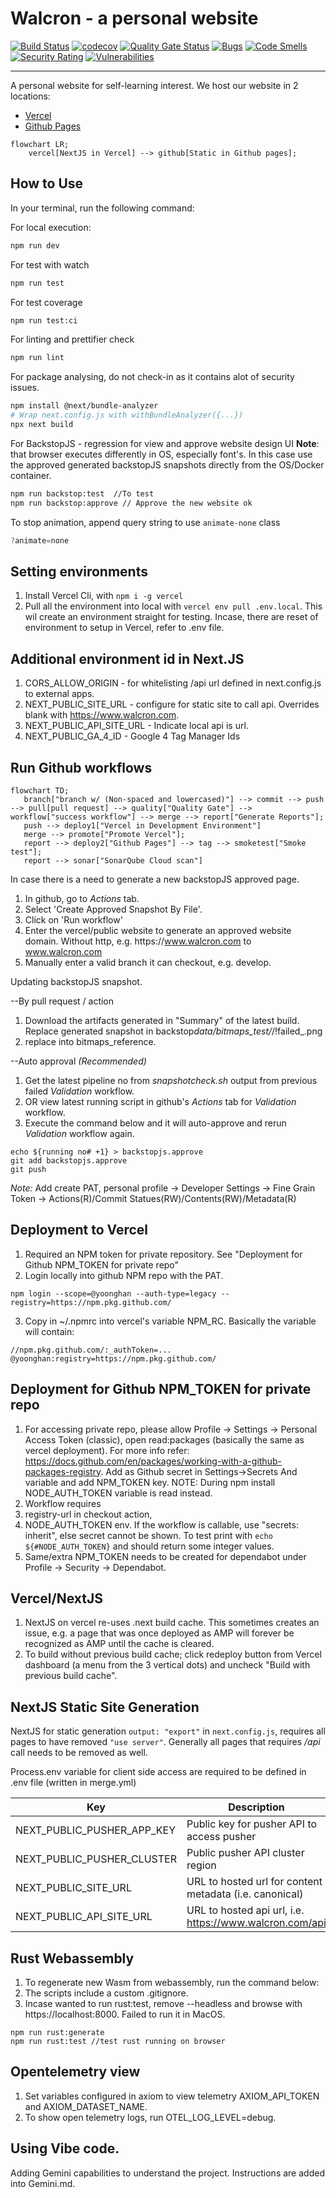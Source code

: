 # Walcron - a personal website

[![Build Status](https://img.shields.io/github/actions/workflow/status/yoonghan/yoonghan.github.io/merge.yml)](https://github.com/yoonghan/yoonghan.github.io/actions?query=workflow%3A"Report+merged+result+on+main")
[![codecov](https://codecov.io/gh/yoonghan/yoonghan.github.io/graph/badge.svg?token=HPWQMQPPS1)](https://codecov.io/gh/yoonghan/yoonghan.github.io)
[![Quality Gate Status](https://sonarcloud.io/api/project_badges/measure?project=yoonghan_yoonghan.github.io&metric=alert_status)](https://sonarcloud.io/summary/new_code?id=yoonghan_yoonghan.github.io)
[![Bugs](https://sonarcloud.io/api/project_badges/measure?project=yoonghan_yoonghan.github.io&metric=bugs)](https://sonarcloud.io/summary/new_code?id=yoonghan_yoonghan.github.io)
[![Code Smells](https://sonarcloud.io/api/project_badges/measure?project=yoonghan_yoonghan.github.io&metric=code_smells)](https://sonarcloud.io/summary/new_code?id=yoonghan_yoonghan.github.io)
[![Security Rating](https://sonarcloud.io/api/project_badges/measure?project=yoonghan_yoonghan.github.io&metric=security_rating)](https://sonarcloud.io/summary/new_code?id=yoonghan_yoonghan.github.io)
[![Vulnerabilities](https://sonarcloud.io/api/project_badges/measure?project=yoonghan_yoonghan.github.io&metric=vulnerabilities)](https://sonarcloud.io/summary/new_code?id=yoonghan_yoonghan.github.io)

---

A personal website for self-learning interest. We host our website in 2 locations:

- [Vercel](https://www.walcron.com)
- [Github Pages](https://yoonghan.github.io)

```mermaid
flowchart LR;
    vercel[NextJS in Vercel] --> github[Static in Github pages];
```

## How to Use

In your terminal, run the following command:

For local execution:

```bash
npm run dev
```

For test with watch

```bash
npm run test
```

For test coverage

```bash
npm run test:ci
```

For linting and prettifier check

```bash
npm run lint
```

For package analysing, do not check-in as it contains alot of security issues.

```bash
npm install @next/bundle-analyzer
# Wrap next.config.js with withBundleAnalyzer({...})
npx next build
```

For BackstopJS - regression for view and approve website design UI
**Note**: that browser executes differently in OS, especially font's. In this case use the approved generated backstopJS snapshots directly from the OS/Docker container.

```bash
npm run backstop:test  //To test
npm run backstop:approve // Approve the new website ok
```

To stop animation, append query string to use `animate-none` class

```js
?animate=none
```

## Setting environments

1. Install Vercel Cli, with `npm i -g vercel`
2. Pull all the environment into local with `vercel env pull .env.local`. This wil create an environment straight for testing. Incase, there are reset of environment to setup in Vercel, refer to .env file.

## Additional environment id in Next.JS

1. CORS_ALLOW_ORIGIN - for whitelisting /api url defined in next.config.js to external apps.
2. NEXT_PUBLIC_SITE_URL - configure for static site to call api. Overrides blank with https://www.walcron.com.
3. NEXT_PUBLIC_API_SITE_URL - Indicate local api is url.
4. NEXT_PUBLIC_GA_4_ID - Google 4 Tag Manager Ids

## Run Github workflows

```mermaid
flowchart TD;
   branch["branch w/ (Non-spaced and lowercased)"] --> commit --> push --> pull[pull request] --> quality["Quality Gate"] --> workflow["success workflow"] --> merge --> report["Generate Reports"];
   push --> deploy1["Vercel in Development Environment"]
   merge --> promote["Promote Vercel"];
   report --> deploy2["Github Pages"] --> tag --> smoketest["Smoke test"];
   report --> sonar["SonarQube Cloud scan"]
```

In case there is a need to generate a new backstopJS approved page.

1. In github, go to _Actions_ tab.
2. Select 'Create Approved Snapshot By File'.
3. Click on 'Run workflow'
4. Enter the vercel/public website to generate an approved website domain. Without http, e.g. https:\/\/www.walcron.com to www.walcron.com
5. Manually enter a valid branch it can checkout, e.g. develop.

Updating backstopJS snapshot.

--By pull request / action

1. Download the artifacts generated in "Summary" of the latest build. Replace generated snapshot in backstop*data/bitmaps_test/*/!failed\_.png
2. replace into bitmaps_reference.

--Auto approval _(Recommended)_

1. Get the latest pipeline no from _snapshotcheck.sh_ output from previous failed _Validation_ workflow.
2. OR view latest running script in github's _Actions_ tab for _Validation_ workflow.
3. Execute the command below and it will auto-approve and rerun _Validation_ workflow again.

```
echo ${running no# +1} > backstopjs.approve
git add backstopjs.approve
git push
```

_Note:_ Add create PAT, personal profile -> Developer Settings -> Fine Grain Token -> Actions(R)/Commit Statues(RW)/Contents(RW)/Metadata(R)

## Deployment to Vercel

1. Required an NPM token for private repository. See "Deployment for Github NPM_TOKEN for private repo"
2. Login locally into github NPM repo with the PAT.

`npm login --scope=@yoonghan --auth-type=legacy --registry=https://npm.pkg.github.com/`

3. Copy in ~/.npmrc into vercel's variable NPM_RC. Basically the variable will contain:

```
//npm.pkg.github.com/:_authToken=...
@yoonghan:registry=https://npm.pkg.github.com/
```

## Deployment for Github NPM_TOKEN for private repo

1. For accessing private repo, please allow Profile -> Settings -> Personal Access Token (classic), open read:packages (basically the same as vercel deployment). For more info refer: https://docs.github.com/en/packages/working-with-a-github-packages-registry. Add as Github secret in Settings->Secrets And variable and add NPM_TOKEN key. NOTE: During npm install NODE_AUTH_TOKEN variable is read instead.
2. Workflow requires
3. registry-url in checkout action,
4. NODE_AUTH_TOKEN env. If the workflow is callable, use "secrets: inherit", else secret cannot be shown. To test print with `echo ${#NODE_AUTH_TOKEN}` and should return some integer values.
5. Same/extra NPM_TOKEN needs to be created for dependabot under Profile -> Security -> Dependabot.

## Vercel/NextJS

1. NextJS on vercel re-uses .next build cache. This sometimes creates an issue, e.g. a page that was once deployed as AMP will forever be recognized as AMP until the cache is cleared.
2. To build without previous build cache; click redeploy button from Vercel dashboard (a menu from the 3 vertical dots) and uncheck "Build with previous build cache".

## NextJS Static Site Generation

NextJS for static generation `output: "export"` in `next.config.js`, requires all pages to have removed `"use server"`. Generally all pages that requires _/api_ call needs to be removed as well.

Process.env variable for client side access are required to be defined in .env file (written in merge.yml)

| Key                        | Description                                             |
| -------------------------- | ------------------------------------------------------- |
| NEXT_PUBLIC_PUSHER_APP_KEY | Public key for pusher API to access pusher              |
| NEXT_PUBLIC_PUSHER_CLUSTER | Public pusher API cluster region                        |
| NEXT_PUBLIC_SITE_URL       | URL to hosted url for content metadata (i.e. canonical) |
| NEXT_PUBLIC_API_SITE_URL   | URL to hosted api url, i.e. https://www.walcron.com/api |

## Rust Webassembly

1. To regenerate new Wasm from webassembly, run the command below:
2. The scripts include a custom .gitignore.
3. Incase wanted to run rust:test, remove --headless and browse with https://localhost:8000. Failed to run it in MacOS.

```
npm run rust:generate
npm run rust:test //test rust running on browser
```

## Opentelemetry view

1. Set variables configured in axiom to view telemetry AXIOM_API_TOKEN and AXIOM_DATASET_NAME.
2. To show open telemetry logs, run OTEL_LOG_LEVEL=debug.

## Using Vibe code.

Adding Gemini capabilities to understand the project. Instructions are added into Gemini.md.